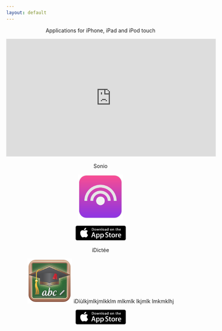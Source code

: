 ```yaml
---
layout: default
---
```

<p align="center">
Applications for iPhone, iPad and iPod touch
</p>

<p align="center">
<iframe width="560" height="315" src="https://www.youtube.com/embed/AowatUuvRz0?autoplay=1" frameborder="0" allowfullscreen></iframe>
</p>

<p align="center">
Sonio
</p>
<p  align="center" style="display: block;">
<img src="/images/Sonio-Logo.png" alt="Sonio" title="Sonio" style="width: 120px; height: 120px;"/> 

</p>
<p  align="center" style="display: block;">
<img src="/images/App-Store-Badge.png" alt="Download on the App Store" title="Download on the App Store" style="width: 135px; height: 40px;"/> 
</p>

<p align="center">
iDictée
</p>
<p align="center">
<img src="/images/iDictee-Logo.png" alt="Sonio" title="Sonio" style="width: 120px; height: 120px;"/>
iDiùlkjmlkjmlkklm mlkmlk lkjmlk lmkmklhj 
</p>

<p align="center">
<img src="/images/App-Store-Badge.png" alt="Download on the App Store" title="Download on the App Store" style="width: 135px; height: 40px;"/> 
</p>

